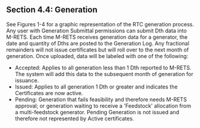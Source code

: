## Section 4.4: Generation

See Figures 1-4 for a graphic representation of the RTC generation process. Any user with Generation Submittal permissions can submit Dth data into M-RETS. Each time M-RETS receives generation data for a generator, the date and quantity of Dths are posted to the Generation Log. Any fractional remainders will not issue certificates but will roll over to the next month of generation. Once uploaded, data will be labeled with one of the following:

<ul>
  <li>Accepted: Applies to all generation less than 1 Dth reported to M-RETS. The system will add this data to the subsequent month of generation for issuance.</li>
  <li>Issued: Applies to all generation 1 Dth or greater and indicates the Certificates are now active.</li>
  <li>Pending: Generation that fails feasibility and therefore needs M-RETS approval; or generation waiting to receive a 'Feedstock' allocation from a multi-feedstock generator. Pending Generation is not issued and therefore not represented by Active certificates.</li>
  </ul>
